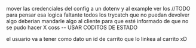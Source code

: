 mover las credenciales del config a un dotenv y al example
ver los //TODO para pensar esa logica faltante
todos los trycatch que no puedan devolver algo deberian mandarle algo al cliente para que esté informado de que no se pudo hacer X coss -- USAR CODITOS DE ESTADO

el usuario va a tener como dato un id de carrito que lo linkea al carrito xD